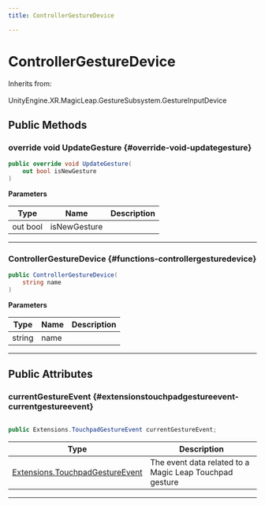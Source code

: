```yaml
---
title: ControllerGestureDevice

---
```


# ControllerGestureDevice







Inherits from: <br></br>UnityEngine.XR.MagicLeap.GestureSubsystem.GestureInputDevice




## Public Methods

### override void UpdateGesture {#override-void-updategesture}

```csharp
public override void UpdateGesture(
    out bool isNewGesture
)
```


**Parameters**

| Type | Name  | Description  | 
|--|--|--|
| out bool |isNewGesture||






-----------

###  ControllerGestureDevice {#functions-controllergesturedevice}

```csharp
public ControllerGestureDevice(
    string name
)
```


**Parameters**

| Type | Name  | Description  | 
|--|--|--|
| string |name||






-----------

## Public Attributes

### currentGestureEvent {#extensionstouchpadgestureevent-currentgestureevent}

```csharp

public Extensions.TouchpadGestureEvent currentGestureEvent;

```

| Type | Description  | 
|--|--|
| [Extensions.TouchpadGestureEvent](/unity-api/api/UnityEngine.XR.MagicLeap/GestureSubsystem/Extensions/UnityEngine.XR.MagicLeap.GestureSubsystem.Extensions.TouchpadGestureEvent.md) | The event data related to a Magic Leap Touchpad gesture  |





-----------

